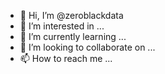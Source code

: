 - 👋 Hi, I’m @zeroblackdata
- 👀 I’m interested in ...
- 🌱 I’m currently learning ...
- 💞️ I’m looking to collaborate on ...
- 📫 How to reach me ...

<!---
zeroblackdata/zeroblackdata is a ✨ special ✨ repository because its `README.md` (this file) appears on your GitHub profile.
You can click the Preview link to take a look at your changes.
--->
